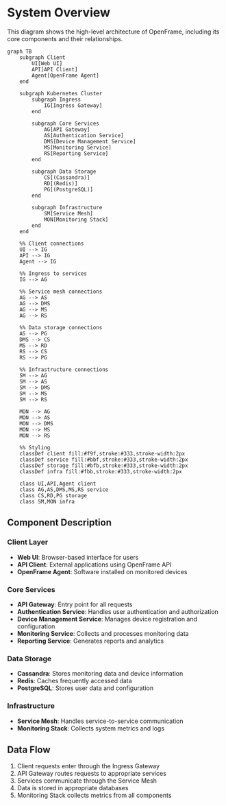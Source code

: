 # System Overview

This diagram shows the high-level architecture of OpenFrame, including its core components and their relationships.

```mermaid
graph TB
    subgraph Client
        UI[Web UI]
        API[API Client]
        Agent[OpenFrame Agent]
    end

    subgraph Kubernetes Cluster
        subgraph Ingress
            IG[Ingress Gateway]
        end

        subgraph Core Services
            AG[API Gateway]
            AS[Authentication Service]
            DMS[Device Management Service]
            MS[Monitoring Service]
            RS[Reporting Service]
        end

        subgraph Data Storage
            CS[(Cassandra)]
            RD[(Redis)]
            PG[(PostgreSQL)]
        end

        subgraph Infrastructure
            SM[Service Mesh]
            MON[Monitoring Stack]
        end
    end

    %% Client connections
    UI --> IG
    API --> IG
    Agent --> IG

    %% Ingress to services
    IG --> AG

    %% Service mesh connections
    AG --> AS
    AG --> DMS
    AG --> MS
    AG --> RS

    %% Data storage connections
    AS --> PG
    DMS --> CS
    MS --> RD
    RS --> CS
    RS --> PG

    %% Infrastructure connections
    SM --> AG
    SM --> AS
    SM --> DMS
    SM --> MS
    SM --> RS

    MON --> AG
    MON --> AS
    MON --> DMS
    MON --> MS
    MON --> RS

    %% Styling
    classDef client fill:#f9f,stroke:#333,stroke-width:2px
    classDef service fill:#bbf,stroke:#333,stroke-width:2px
    classDef storage fill:#bfb,stroke:#333,stroke-width:2px
    classDef infra fill:#fbb,stroke:#333,stroke-width:2px

    class UI,API,Agent client
    class AG,AS,DMS,MS,RS service
    class CS,RD,PG storage
    class SM,MON infra
```

## Component Description

### Client Layer
- **Web UI**: Browser-based interface for users
- **API Client**: External applications using OpenFrame API
- **OpenFrame Agent**: Software installed on monitored devices

### Core Services
- **API Gateway**: Entry point for all requests
- **Authentication Service**: Handles user authentication and authorization
- **Device Management Service**: Manages device registration and configuration
- **Monitoring Service**: Collects and processes monitoring data
- **Reporting Service**: Generates reports and analytics

### Data Storage
- **Cassandra**: Stores monitoring data and device information
- **Redis**: Caches frequently accessed data
- **PostgreSQL**: Stores user data and configuration

### Infrastructure
- **Service Mesh**: Handles service-to-service communication
- **Monitoring Stack**: Collects system metrics and logs

## Data Flow

1. Client requests enter through the Ingress Gateway
2. API Gateway routes requests to appropriate services
3. Services communicate through the Service Mesh
4. Data is stored in appropriate databases
5. Monitoring Stack collects metrics from all components 